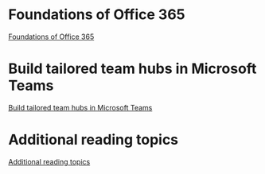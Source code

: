 # Foundations of Office 365 #
[Foundations of Office 365](includes/1-FoundationsOffice365.md)



# Build tailored team hubs in Microsoft Teams #
[Build tailored team hubs in Microsoft Teams](includes/2-BuildingTeamHub.md)

# Additional reading topics #
[Additional reading topics](includes/3-AdditionalReading.md) 
 
